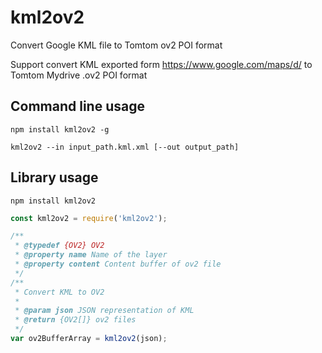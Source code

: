 # kml2ov2
Convert Google KML file to Tomtom ov2 POI format

Support convert KML exported form https://www.google.com/maps/d/ to Tomtom Mydrive .ov2 POI format

## Command line usage

```
npm install kml2ov2 -g
```
```
kml2ov2 --in input_path.kml.xml [--out output_path]
```

## Library usage

```
npm install kml2ov2
```

```javascript
const kml2ov2 = require('kml2ov2');

/**
 * @typedef {OV2} OV2
 * @property name Name of the layer
 * @property content Content buffer of ov2 file
 */
/**
 * Convert KML to OV2
 *
 * @param json JSON representation of KML
 * @return {OV2[]} ov2 files
 */
var ov2BufferArray = kml2ov2(json);
```
